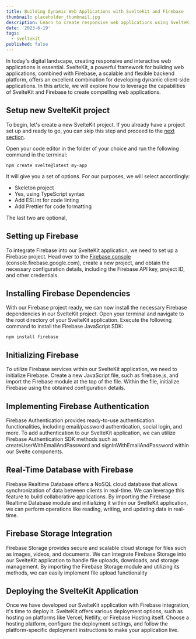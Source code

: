 ```yaml
---
title: Building Dynamic Web Applications with SvelteKit and Firebase
thumbnail: placeholder_thumbnail.jpg
description: Learn to create responsive web applications using SvelteKit and Firebase. Explore Firebase integration on the client-side, from setting up to authentication, real-time database, file storage, and deployment. Unlock the power of SvelteKit and Firebase for dynamic web apps.
date: '2023-6-19'
tags:
  - sveltekit
published: false
---
```


<script>

</script>

In today's digital landscape, creating responsive and interactive web applications is essential. SvelteKit, a powerful framework for building web applications, combined with Firebase, a scalable and flexible backend platform, offers an excellent combination for developing dynamic client-side applications. In this article, we will explore how to leverage the capabilities of SvelteKit and Firebase to create compelling web applications.

## Setup new SvelteKit project
To begin, let's create a new SvelteKit project. If you already have a project set up and ready to go, you can skip this step and proceed to the [next section](#setting-up-firebase).

Open your code editor in the folder of your choice and run the following command in the terminal:

```shell
npm create svelte@latest my-app
```

It will give you a set of options. For our purposes, we will select accordingly:

- Skeleton project
- Yes, using TypeScript syntax
- Add ESLint for code linting
- Add Prettier for code formatting

The last two are optional, 

## Setting up Firebase
To integrate Firebase into our SvelteKit application, we need to set up a Firebase project. Head over to the [Firebase console](https://console.firebase.google.com) (console.firebase.google.com), create a new project, and obtain the necessary configuration details, including the Firebase API key, project ID, and other credentials.

## Installing Firebase Dependencies
With our Firebase project ready, we can now install the necessary Firebase dependencies in our SvelteKit project. Open your terminal and navigate to the root directory of your SvelteKit application. Execute the following command to install the Firebase JavaScript SDK:  

```shell
npm install firebase
```

## Initializing Firebase
To utilize Firebase services within our SvelteKit application, we need to initialize Firebase. Create a new JavaScript file, such as firebase.js, and import the Firebase module at the top of the file. Within the file, initialize Firebase using the obtained configuration details.

## Implementing Firebase Authentication
Firebase Authentication provides ready-to-use authentication functionalities, including email/password authentication, social login, and more. To add authentication to our SvelteKit application, we can utilize Firebase Authentication SDK methods such as createUserWithEmailAndPassword and signInWithEmailAndPassword within our Svelte components.

## Real-Time Database with Firebase
Firebase Realtime Database offers a NoSQL cloud database that allows synchronization of data between clients in real-time. We can leverage this feature to build collaborative applications. By importing the Firebase Realtime Database module and initializing it within our SvelteKit application, we can perform operations like reading, writing, and updating data in real-time.

## Firebase Storage Integration
Firebase Storage provides secure and scalable cloud storage for files such as images, videos, and documents. We can integrate Firebase Storage into our SvelteKit application to handle file uploads, downloads, and storage management. By importing the Firebase Storage module and utilizing its methods, we can easily implement file upload functionality

## Deploying the SvelteKit Application
Once we have developed our SvelteKit application with Firebase integration, it's time to deploy it. SvelteKit offers various deployment options, such as hosting on platforms like Vercel, Netlify, or Firebase Hosting itself. Choose a hosting platform, configure the deployment settings, and follow the platform-specific deployment instructions to make your application live.